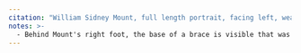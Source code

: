 ```yaml
---
citation: "William Sidney Mount, full length portrait, facing left, wearing top hat and holding a coat by Mathew Brady.  Library of Congress Prints and Photographs Division Washington, D.C. 20540 USA, call number DAG no. 1279."
notes: >-
  - Behind Mount's right foot, the base of a brace is visible that was used to help steady Mount during the exposure.
---
```

 
